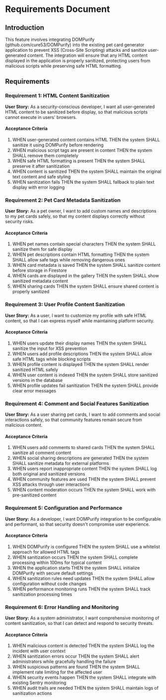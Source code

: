 # Requirements Document

## Introduction

This feature involves integrating DOMPurify (github.com/cure53/DOMPurify) into the existing pet card generator application to prevent XSS (Cross-Site Scripting) attacks and sanitize user-generated content. The integration will ensure that any HTML content displayed in the application is properly sanitized, protecting users from malicious scripts while preserving safe HTML formatting.

## Requirements

### Requirement 1: HTML Content Sanitization

**User Story:** As a security-conscious developer, I want all user-generated HTML content to be sanitized before display, so that malicious scripts cannot execute in users' browsers.

#### Acceptance Criteria

1. WHEN user-generated content contains HTML THEN the system SHALL sanitize it using DOMPurify before rendering
2. WHEN malicious script tags are present in content THEN the system SHALL remove them completely
3. WHEN safe HTML formatting is present THEN the system SHALL preserve it after sanitization
4. WHEN content is sanitized THEN the system SHALL maintain the original text content and safe styling
5. WHEN sanitization fails THEN the system SHALL fallback to plain text display with error logging

### Requirement 2: Pet Card Metadata Sanitization

**User Story:** As a pet owner, I want to add custom names and descriptions to my pet cards safely, so that my content displays correctly without security risks.

#### Acceptance Criteria

1. WHEN pet names contain special characters THEN the system SHALL sanitize them for safe display
2. WHEN pet descriptions contain HTML formatting THEN the system SHALL allow safe tags while removing dangerous ones
3. WHEN card metadata is saved THEN the system SHALL sanitize content before storage in Firestore
4. WHEN cards are displayed in the gallery THEN the system SHALL show sanitized metadata content
5. WHEN sharing cards THEN the system SHALL ensure shared content is properly sanitized

### Requirement 3: User Profile Content Sanitization

**User Story:** As a user, I want to customize my profile with safe HTML content, so that I can express myself while maintaining platform security.

#### Acceptance Criteria

1. WHEN users update their display names THEN the system SHALL sanitize the input for XSS prevention
2. WHEN users add profile descriptions THEN the system SHALL allow safe HTML tags while blocking scripts
3. WHEN profile content is displayed THEN the system SHALL render sanitized HTML safely
4. WHEN user content is indexed THEN the system SHALL store sanitized versions in the database
5. WHEN profile updates fail sanitization THEN the system SHALL provide clear error messages

### Requirement 4: Comment and Social Features Sanitization

**User Story:** As a user sharing pet cards, I want to add comments and social interactions safely, so that community features remain secure from malicious content.

#### Acceptance Criteria

1. WHEN users add comments to shared cards THEN the system SHALL sanitize all comment content
2. WHEN social sharing descriptions are generated THEN the system SHALL sanitize metadata for external platforms
3. WHEN users report inappropriate content THEN the system SHALL log both original and sanitized versions
4. WHEN community features are used THEN the system SHALL prevent XSS attacks through user interactions
5. WHEN content moderation occurs THEN the system SHALL work with pre-sanitized content

### Requirement 5: Configuration and Performance

**User Story:** As a developer, I want DOMPurify integration to be configurable and performant, so that security doesn't compromise user experience.

#### Acceptance Criteria

1. WHEN DOMPurify is configured THEN the system SHALL use a whitelist approach for allowed HTML tags
2. WHEN sanitization occurs THEN the system SHALL complete processing within 100ms for typical content
3. WHEN the application starts THEN the system SHALL initialize DOMPurify with secure default settings
4. WHEN sanitization rules need updates THEN the system SHALL allow configuration without code changes
5. WHEN performance monitoring runs THEN the system SHALL track sanitization processing times

### Requirement 6: Error Handling and Monitoring

**User Story:** As a system administrator, I want comprehensive monitoring of content sanitization, so that I can detect and respond to security threats.

#### Acceptance Criteria

1. WHEN malicious content is detected THEN the system SHALL log the incident with user context
2. WHEN sanitization errors occur THEN the system SHALL alert administrators while gracefully handling the failure
3. WHEN suspicious patterns are found THEN the system SHALL implement rate limiting for the affected user
4. WHEN security events happen THEN the system SHALL integrate with existing Sentry monitoring
5. WHEN audit trails are needed THEN the system SHALL maintain logs of sanitization actions